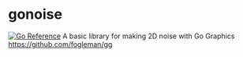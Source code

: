 # gonoise
 [![Go Reference](https://pkg.go.dev/badge/github.com/hmrrrrr/gonoise.svg)](https://pkg.go.dev/github.com/hmrrrrr/gonoise)
 A basic library for making 2D noise with Go Graphics https://github.com/fogleman/gg
